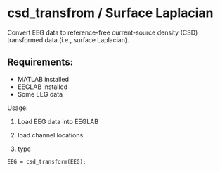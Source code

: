 # csd_transfrom / Surface Laplacian
Convert EEG data to reference-free current-source density (CSD) transformed data (i.e., surface Laplacian). 

## Requirements:

- MATLAB installed
- EEGLAB installed
- Some EEG data


Usage:

1) Load EEG data into EEGLAB

2) load channel locations

3) type 

```EEG = csd_transform(EEG);```
